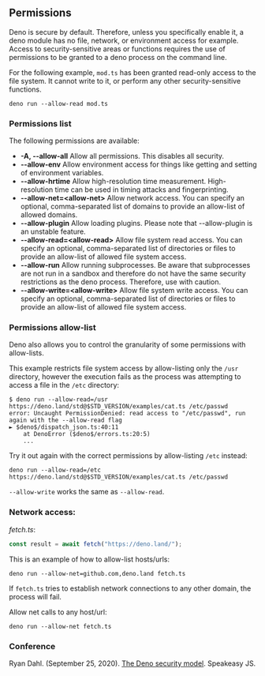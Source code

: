 ## Permissions

Deno is secure by default. Therefore, unless you specifically enable it, a deno
module has no file, network, or environment access for example. Access to
security-sensitive areas or functions requires the use of permissions to be
granted to a deno process on the command line.

For the following example, `mod.ts` has been granted read-only access to the
file system. It cannot write to it, or perform any other security-sensitive
functions.

```shell
deno run --allow-read mod.ts
```

### Permissions list

The following permissions are available:

- **-A, --allow-all** Allow all permissions. This disables all security.
- **--allow-env** Allow environment access for things like getting and setting
  of environment variables.
- **--allow-hrtime** Allow high-resolution time measurement. High-resolution
  time can be used in timing attacks and fingerprinting.
- **--allow-net=\<allow-net\>** Allow network access. You can specify an
  optional, comma-separated list of domains to provide an allow-list of allowed
  domains.
- **--allow-plugin** Allow loading plugins. Please note that --allow-plugin is
  an unstable feature.
- **--allow-read=\<allow-read\>** Allow file system read access. You can specify
  an optional, comma-separated list of directories or files to provide an
  allow-list of allowed file system access.
- **--allow-run** Allow running subprocesses. Be aware that subprocesses are not
  run in a sandbox and therefore do not have the same security restrictions as
  the deno process. Therefore, use with caution.
- **--allow-write=\<allow-write\>** Allow file system write access. You can
  specify an optional, comma-separated list of directories or files to provide
  an allow-list of allowed file system access.

### Permissions allow-list

Deno also allows you to control the granularity of some permissions with
allow-lists.

This example restricts file system access by allow-listing only the `/usr`
directory, however the execution fails as the process was attempting to access a
file in the `/etc` directory:

```shell
$ deno run --allow-read=/usr https://deno.land/std@$STD_VERSION/examples/cat.ts /etc/passwd
error: Uncaught PermissionDenied: read access to "/etc/passwd", run again with the --allow-read flag
► $deno$/dispatch_json.ts:40:11
    at DenoError ($deno$/errors.ts:20:5)
    ...
```

Try it out again with the correct permissions by allow-listing `/etc` instead:

```shell
deno run --allow-read=/etc https://deno.land/std@$STD_VERSION/examples/cat.ts /etc/passwd
```

`--allow-write` works the same as `--allow-read`.

### Network access:

_fetch.ts_:

```ts
const result = await fetch("https://deno.land/");
```

This is an example of how to allow-list hosts/urls:

```shell
deno run --allow-net=github.com,deno.land fetch.ts
```

If `fetch.ts` tries to establish network connections to any other domain, the
process will fail.

Allow net calls to any host/url:

```shell
deno run --allow-net fetch.ts
```

### Conference

Ryan Dahl. (September 25, 2020).
[The Deno security model](https://www.youtube.com/watch?v=r5F6dekUmdE#t=34m57).
Speakeasy JS.
